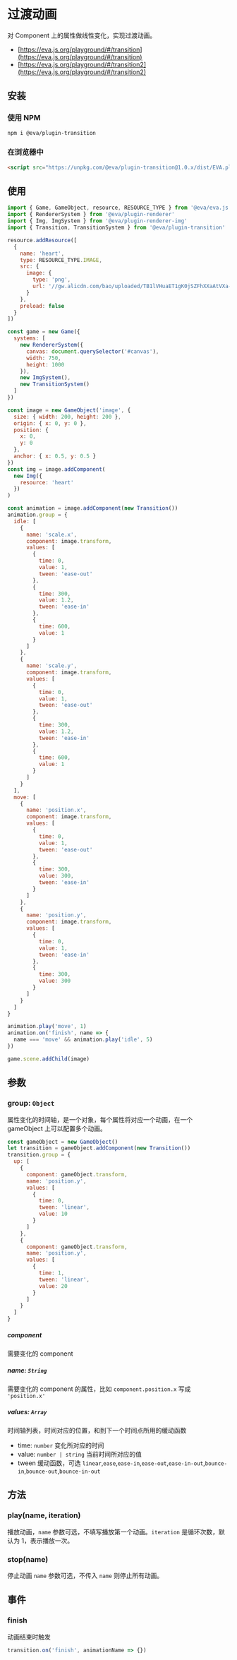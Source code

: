 # 过渡动画

对 Component 上的属性做线性变化，实现过渡动画。

- [https://eva.js.org/playground/#/transition](https://eva.js.org/playground/#/transition)
- [https://eva.js.org/playground/#/transition2](https://eva.js.org/playground/#/transition2)

## 安装

### 使用 NPM
```bash
npm i @eva/plugin-transition
```

### 在浏览器中
```html
<script src="https://unpkg.com/@eva/plugin-transition@1.0.x/dist/EVA.plugin.transition.min.js"></script>
```

## 使用

```js
import { Game, GameObject, resource, RESOURCE_TYPE } from '@eva/eva.js'
import { RendererSystem } from '@eva/plugin-renderer'
import { Img, ImgSystem } from '@eva/plugin-renderer-img'
import { Transition, TransitionSystem } from '@eva/plugin-transition'

resource.addResource([
  {
    name: 'heart',
    type: RESOURCE_TYPE.IMAGE,
    src: {
      image: {
        type: 'png',
        url: '//gw.alicdn.com/bao/uploaded/TB1lVHuaET1gK0jSZFhXXaAtVXa-200-200.png'
      }
    },
    preload: false
  }
])

const game = new Game({
  systems: [
    new RendererSystem({
      canvas: document.querySelector('#canvas'),
      width: 750,
      height: 1000
    }),
    new ImgSystem(),
    new TransitionSystem()
  ]
})

const image = new GameObject('image', {
  size: { width: 200, height: 200 },
  origin: { x: 0, y: 0 },
  position: {
    x: 0,
    y: 0
  },
  anchor: { x: 0.5, y: 0.5 }
})
const img = image.addComponent(
  new Img({
    resource: 'heart'
  })
)

const animation = image.addComponent(new Transition())
animation.group = {
  idle: [
    {
      name: 'scale.x',
      component: image.transform,
      values: [
        {
          time: 0,
          value: 1,
          tween: 'ease-out'
        },
        {
          time: 300,
          value: 1.2,
          tween: 'ease-in'
        },
        {
          time: 600,
          value: 1
        }
      ]
    },
    {
      name: 'scale.y',
      component: image.transform,
      values: [
        {
          time: 0,
          value: 1,
          tween: 'ease-out'
        },
        {
          time: 300,
          value: 1.2,
          tween: 'ease-in'
        },
        {
          time: 600,
          value: 1
        }
      ]
    }
  ],
  move: [
    {
      name: 'position.x',
      component: image.transform,
      values: [
        {
          time: 0,
          value: 1,
          tween: 'ease-out'
        },
        {
          time: 300,
          value: 300,
          tween: 'ease-in'
        }
      ]
    },
    {
      name: 'position.y',
      component: image.transform,
      values: [
        {
          time: 0,
          value: 1,
          tween: 'ease-in'
        },
        {
          time: 300,
          value: 300
        }
      ]
    }
  ]
}

animation.play('move', 1)
animation.on('finish', name => {
  name === 'move' && animation.play('idle', 5)
})

game.scene.addChild(image)
```

## 参数

### group: `Object`

属性变化的时间轴，是一个对象，每个属性将对应一个动画，在一个 gameObject 上可以配置多个动画。

```js
const gameObject = new GameObject()
let transition = gameObject.addComponent(new Transition())
transition.group = {
  up: [
    {
      component: gameObject.transform,
      name: 'position.y',
      values: [
        {
          time: 0,
          tween: 'linear',
          value: 10
        }
      ]
    },
    {
      component: gameObject.transform,
      name: 'position.y',
      values: [
        {
          time: 1,
          tween: 'linear',
          value: 20
        }
      ]
    }
  ]
}
```

##### component

需要变化的 component

##### name: `String`

需要变化的 component 的属性，比如 `component.position.x` 写成 `'position.x'`

##### values: `Array`

时间轴列表，时间对应的位置，和到下一个时间点所用的缓动函数

- time: `number` 变化所对应的时间
- value: `number | string` 当前时间所对应的值
- tween 缓动函数，可选 `linear`,`ease`,`ease-in`,`ease-out`,`ease-in-out`,`bounce-in`,`bounce-out`,`bounce-in-out`

## 方法

### play(name, iteration)

播放动画，`name` 参数可选，不填写播放第一个动画。`iteration` 是循环次数，默认为 1，表示播放一次。

### stop(name)

停止动画 `name` 参数可选，不传入 `name` 则停止所有动画。

## 事件

### finish

动画结束时触发

```js
transition.on('finish', animationName => {})
```

<br/>
<br/>
<br/>
<br/>
<br/>
